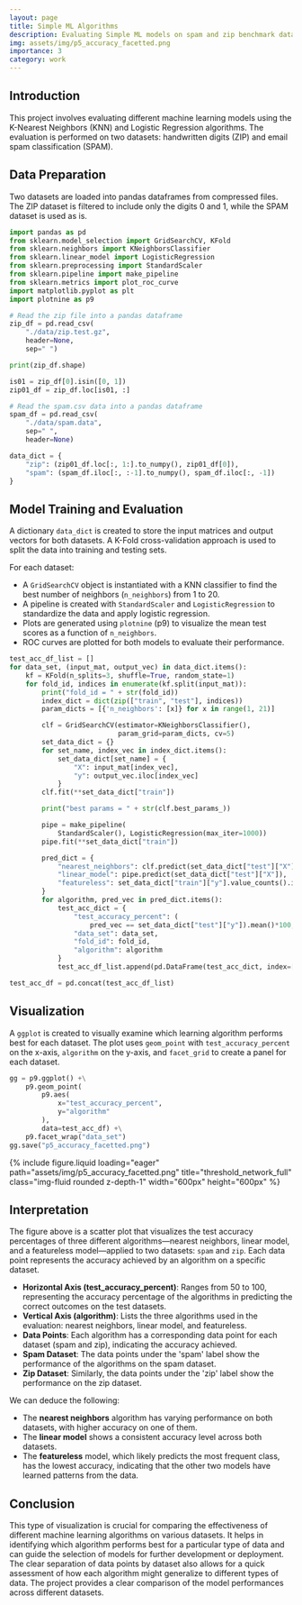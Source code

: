 ```yaml
---
layout: page
title: Simple ML Algorithms
description: Evaluating Simple ML models on spam and zip benchmark datasets.
img: assets/img/p5_accuracy_facetted.png
importance: 3
category: work
---
```


## Introduction
This project involves evaluating different machine learning models using the K-Nearest Neighbors (KNN) and Logistic Regression algorithms. 
The evaluation is performed on two datasets: handwritten digits (ZIP) and email spam classification (SPAM).

## Data Preparation
Two datasets are loaded into pandas dataframes from compressed files. 
The ZIP dataset is filtered to include only the digits 0 and 1, while the SPAM dataset is used as is.

```python
import pandas as pd
from sklearn.model_selection import GridSearchCV, KFold
from sklearn.neighbors import KNeighborsClassifier
from sklearn.linear_model import LogisticRegression
from sklearn.preprocessing import StandardScaler
from sklearn.pipeline import make_pipeline
from sklearn.metrics import plot_roc_curve
import matplotlib.pyplot as plt
import plotnine as p9

# Read the zip file into a pandas dataframe
zip_df = pd.read_csv(
    "./data/zip.test.gz",
    header=None,
    sep=" ")

print(zip_df.shape)

is01 = zip_df[0].isin([0, 1])
zip01_df = zip_df.loc[is01, :]

# Read the spam.csv data into a pandas dataframe
spam_df = pd.read_csv(
    "./data/spam.data",
    sep=" ",
    header=None)

data_dict = {
    "zip": (zip01_df.loc[:, 1:].to_numpy(), zip01_df[0]),
    "spam": (spam_df.iloc[:, :-1].to_numpy(), spam_df.iloc[:, -1])
}
```

## Model Training and Evaluation
A dictionary `data_dict` is created to store the input matrices and output vectors for both datasets. 
A K-Fold cross-validation approach is used to split the data into training and testing sets.

For each dataset:
- A `GridSearchCV` object is instantiated with a KNN classifier to find the best number of neighbors (`n_neighbors`) from 1 to 20.
- A pipeline is created with `StandardScaler` and `LogisticRegression` to standardize the data and apply logistic regression.
- Plots are generated using `plotnine` (p9) to visualize the mean test scores as a function of `n_neighbors`.
- ROC curves are plotted for both models to evaluate their performance.

```python
test_acc_df_list = []
for data_set, (input_mat, output_vec) in data_dict.items():
    kf = KFold(n_splits=3, shuffle=True, random_state=1)
    for fold_id, indices in enumerate(kf.split(input_mat)):
        print("fold_id = " + str(fold_id))
        index_dict = dict(zip(["train", "test"], indices))
        param_dicts = [{'n_neighbors': [x]} for x in range(1, 21)]

        clf = GridSearchCV(estimator=KNeighborsClassifier(),
                           param_grid=param_dicts, cv=5)
        set_data_dict = {}
        for set_name, index_vec in index_dict.items():
            set_data_dict[set_name] = {
                "X": input_mat[index_vec],
                "y": output_vec.iloc[index_vec]
            }
        clf.fit(**set_data_dict["train"])

        print("best params = " + str(clf.best_params_))

        pipe = make_pipeline(
            StandardScaler(), LogisticRegression(max_iter=1000))
        pipe.fit(**set_data_dict["train"])

        pred_dict = {
            "nearest_neighbors": clf.predict(set_data_dict["test"]["X"]),
            "linear_model": pipe.predict(set_data_dict["test"]["X"]),
            "featureless": set_data_dict["train"]["y"].value_counts().idxmax()
        }
        for algorithm, pred_vec in pred_dict.items():
            test_acc_dict = {
                "test_accuracy_percent": (
                    pred_vec == set_data_dict["test"]["y"]).mean()*100,
                "data_set": data_set,
                "fold_id": fold_id,
                "algorithm": algorithm
            }
            test_acc_df_list.append(pd.DataFrame(test_acc_dict, index=[0]))

test_acc_df = pd.concat(test_acc_df_list)
```

## Visualization
A `ggplot` is created to visually examine which learning algorithm performs best for each dataset. 
The plot uses `geom_point` with `test_accuracy_percent` on the x-axis, `algorithm` on the y-axis, and `facet_grid` to create a panel for each dataset.

```python
gg = p9.ggplot() +\
    p9.geom_point(
        p9.aes(
            x="test_accuracy_percent",
            y="algorithm"
        ),
        data=test_acc_df) +\
    p9.facet_wrap("data_set")
gg.save("p5_accuracy_facetted.png")
```

<div class="row">
    <div class="col-sm mt-3 mt-md-0">
        {% include figure.liquid loading="eager" path="assets/img/p5_accuracy_facetted.png" title="threshold_network_full" class="img-fluid rounded z-depth-1" width="600px" height="600px" %}
    </div>
</div>

## Interpretation
The figure above is a scatter plot that visualizes the test accuracy percentages of three different algorithms—nearest neighbors, linear model, and a featureless model—applied to two datasets: `spam` and `zip`. 
Each data point represents the accuracy achieved by an algorithm on a specific dataset.

- **Horizontal Axis (test_accuracy_percent)**: Ranges from 50 to 100, representing the accuracy percentage of the algorithms in predicting the correct outcomes on the test datasets.
- **Vertical Axis (algorithm)**: Lists the three algorithms used in the evaluation: nearest neighbors, linear model, and featureless.
- **Data Points**: Each algorithm has a corresponding data point for each dataset (spam and zip), indicating the accuracy achieved.
- **Spam Dataset**: The data points under the 'spam' label show the performance of the algorithms on the spam dataset.
- **Zip Dataset**: Similarly, the data points under the 'zip' label show the performance on the zip dataset.

We can deduce the following:
- The **nearest neighbors** algorithm has varying performance on both datasets, with higher accuracy on one of them.
- The **linear model** shows a consistent accuracy level across both datasets.
- The **featureless** model, which likely predicts the most frequent class, has the lowest accuracy, indicating that the other two models have learned patterns from the data.


## Conclusion
This type of visualization is crucial for comparing the effectiveness of different machine learning algorithms on various datasets. 
It helps in identifying which algorithm performs best for a particular type of data and can guide the selection of models for further development or deployment. 
The clear separation of data points by dataset also allows for a quick assessment of how each algorithm might generalize to different types of data.
The project provides a clear comparison of the model performances across different datasets.